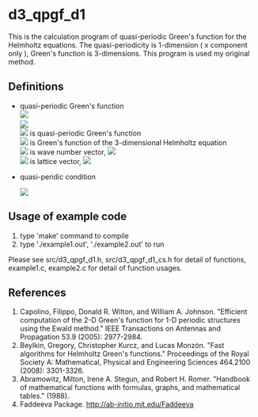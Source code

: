 # d3_qpgf_d1
This is the calculation program of quasi-periodic Green's function for the Helmholtz equations. The quasi-periodicity is 1-dimension ( x component only ), Green's function is 3-dimensions. This program is used my original method.

## Definitions
- quasi-periodic Green's function  
  <img src="https://latex.codecogs.com/gif.latex?\,^q\!G(\mathbf{r})=\sum_{l=-\infty}^{\infty}G(\mathbf{r}+l\mathbf{d})\exp(il\mathbf{k}\cdot\mathbf{d})">　　  
  <img src="https://latex.codecogs.com/gif.latex?G(\mathbf{r})=\frac{\exp(ik|\mathbf{r}|)}{4\pi|\mathbf{r}|}">  
  <img src="https://latex.codecogs.com/gif.latex?\,^q\!G(\mathbf{r})"> is quasi-periodic Green's function  
  <img src="https://latex.codecogs.com/gif.latex?G(\mathbf{r})"> is Green's function of the 3-dimensional Helmholtz equation  
  <img src="https://latex.codecogs.com/gif.latex?\mathbf{k}"> is wave number vector, 
  <img src="https://latex.codecogs.com/gif.latex?|\mathbf{k}|=k">  
  <img src="https://latex.codecogs.com/gif.latex?\mathbf{d}"> is lattice vector,
  <img src="https://latex.codecogs.com/gif.latex?\mathbf{d}=(d,0,0)">

- quasi-peridic condition  

  <img src="https://latex.codecogs.com/gif.latex?\,^q\!G(\mathbf{r}+l\mathbf{d})=\exp(-il\mathbf{k}\cdot\mathbf{d})\,^q\!G(\mathbf{r}),l\in\mathbb{Z}">

## Usage of example code
1. type 'make' command to compile
2. type './example1.out', './example2.out' to run

Please see src/d3_qpgf_d1.h, src/d3_qpgf_d1_cs.h for detail of functions, example1.c, example2.c for detail of function usages.

## References
1. Capolino, Filippo, Donald R. Wilton, and William A. Johnson. "Efficient computation of the 2-D Green's function for 1-D periodic structures using the Ewald method." IEEE Transactions on Antennas and Propagation 53.9 (2005): 2977-2984.  
2. Beylkin, Gregory, Christopher Kurcz, and Lucas Monzón. "Fast algorithms for Helmholtz Green's functions." Proceedings of the Royal Society A: Mathematical, Physical and Engineering Sciences 464.2100 (2008): 3301-3326.
3. Abramowitz, Milton, Irene A. Stegun, and Robert H. Romer. "Handbook of mathematical functions with formulas, graphs, and mathematical tables." (1988).
4. Faddeeva Package. http://ab-initio.mit.edu/Faddeeva
